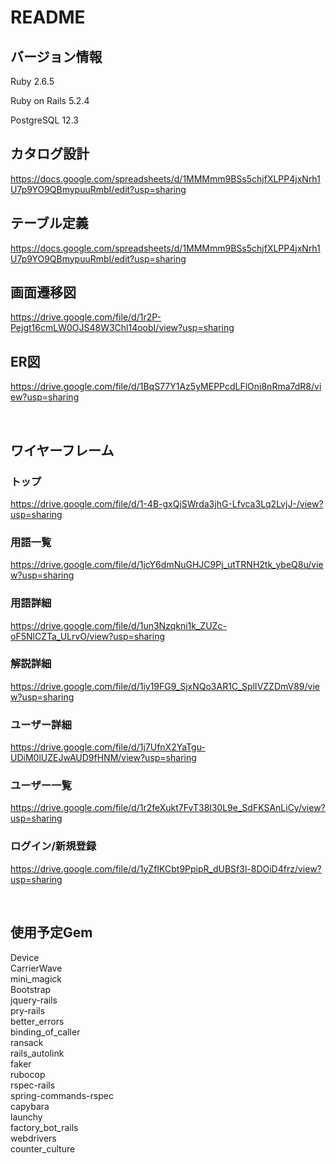 # README

## バージョン情報
Ruby 2.6.5
<br>

Ruby on Rails 5.2.4
<br>

PostgreSQL 12.3


## カタログ設計
https://docs.google.com/spreadsheets/d/1MMMmm9BSs5chjfXLPP4jxNrh1U7p9YO9QBmypuuRmbI/edit?usp=sharing


## テーブル定義
https://docs.google.com/spreadsheets/d/1MMMmm9BSs5chjfXLPP4jxNrh1U7p9YO9QBmypuuRmbI/edit?usp=sharing


## 画面遷移図
https://drive.google.com/file/d/1r2P-Pejgt16cmLW0OJS48W3Chl14oobI/view?usp=sharing


## ER図
https://drive.google.com/file/d/1BqS77Y1Az5yMEPPcdLFlOni8nRma7dR8/view?usp=sharing

<br>

## ワイヤーフレーム
### トップ
https://drive.google.com/file/d/1-4B-gxQjSWrda3jhG-Lfvca3Lq2LvjJ-/view?usp=sharing

### 用語一覧
https://drive.google.com/file/d/1jcY6dmNuGHJC9Pj_utTRNH2tk_ybeQ8u/view?usp=sharing

### 用語詳細
https://drive.google.com/file/d/1un3Nzqkni1k_ZUZc-oF5NlCZTa_ULrvO/view?usp=sharing

### 解説詳細
https://drive.google.com/file/d/1iy19FG9_SjxNQo3AR1C_SplIVZZDmV89/view?usp=sharing

### ユーザー詳細
https://drive.google.com/file/d/1j7UfnX2YaTgu-UDiM0lUZEJwAUD9fHNM/view?usp=sharing

### ユーザー一覧
https://drive.google.com/file/d/1r2feXukt7FvT38l30L9e_SdFKSAnLiCy/view?usp=sharing

### ログイン/新規登録
https://drive.google.com/file/d/1yZfIKCbt9PpipR_dUBSf3l-8DOiD4frz/view?usp=sharing

<br>

## 使用予定Gem
Device  
CarrierWave  
mini_magick  
Bootstrap  
jquery-rails  
pry-rails  
better_errors  
binding_of_caller  
ransack  
rails_autolink  
faker  
rubocop  
rspec-rails  
spring-commands-rspec  
capybara  
launchy  
factory_bot_rails  
webdrivers  
counter_culture  
